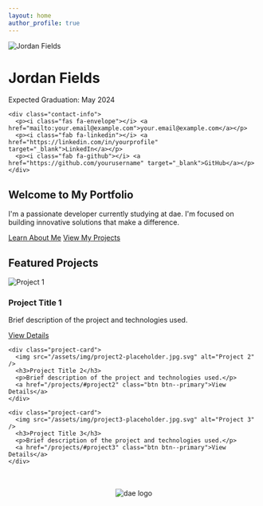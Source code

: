```yaml
---
layout: home
author_profile: true
---
```


<div class="profile-container">
  <div class="profile-image">
    <img src="/assets/img/jordan_dae_1.jpg" alt="Jordan Fields" />
  </div>
  
  <div class="profile-content">
    <h1>Jordan Fields</h1>
    <p class="graduation-date">Expected Graduation: May 2024</p>
    
    <div class="contact-info">
      <p><i class="fas fa-envelope"></i> <a href="mailto:your.email@example.com">your.email@example.com</a></p>
      <p><i class="fab fa-linkedin"></i> <a href="https://linkedin.com/in/yourprofile" target="_blank">LinkedIn</a></p>
      <p><i class="fab fa-github"></i> <a href="https://github.com/yourusername" target="_blank">GitHub</a></p>
    </div>
  </div>
</div>

<div class="intro-section">
  <h2>Welcome to My Portfolio</h2>
  <p>I'm a passionate developer currently studying at dae. I'm focused on building innovative solutions that make a difference.</p>
  
  <div class="cta-buttons">
    <a href="/about/" class="btn btn--primary">Learn About Me</a>
    <a href="/projects/" class="btn btn--secondary">View My Projects</a>
  </div>
</div>

<div class="featured-projects">
  <h2>Featured Projects</h2>
  
  <div class="project-grid">
    <div class="project-card">
      <img src="/assets/img/project1-placeholder.jpg.svg" alt="Project 1" />
      <h3>Project Title 1</h3>
      <p>Brief description of the project and technologies used.</p>
      <a href="/projects/#project1" class="btn btn--primary">View Details</a>
    </div>
    
    <div class="project-card">
      <img src="/assets/img/project2-placeholder.jpg.svg" alt="Project 2" />
      <h3>Project Title 2</h3>
      <p>Brief description of the project and technologies used.</p>
      <a href="/projects/#project2" class="btn btn--primary">View Details</a>
    </div>
    
    <div class="project-card">
      <img src="/assets/img/project3-placeholder.jpg.svg" alt="Project 3" />
      <h3>Project Title 3</h3>
      <p>Brief description of the project and technologies used.</p>
      <a href="/projects/#project3" class="btn btn--primary">View Details</a>
    </div>
  </div>
</div>

<div style="text-align: center; margin-top: 3rem;">
  <img src="/assets/img/dae-web.avif" alt="dae logo" style="max-width: 150px; height: auto;">
</div>
